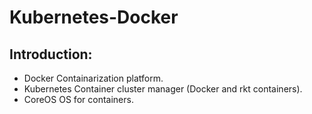 # Kubernetes-Docker

## Introduction:

* Docker			Containarization platform.
* Kubernetes		Container cluster manager (Docker and rkt containers).
* CoreOS			OS for containers.

